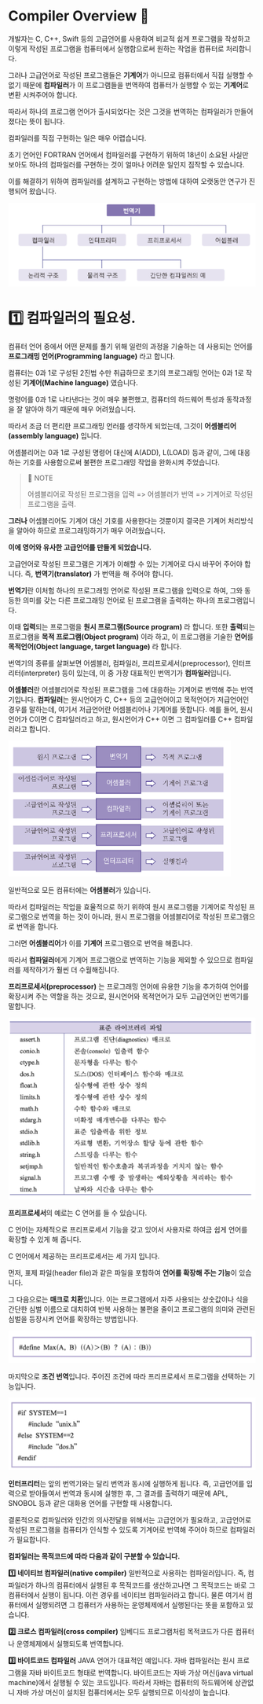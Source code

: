 # Compiler Overview 🤿

개발자는 C, C++, Swift 등의 고급언어를 사용하여 비교적 쉽게 프로그램을 작성하고 이렇게 작성된 프로그램을 컴퓨터에서 실행함으로써 원하는 작업을 컴퓨터로 처리합니다.

그러나 고급언어로 작성된 프로그램들은 **기계어**가 아니므로 컴퓨터에서 직접 실행할 수 없기 때문에 **컴파일러**가 이 프로그램들을 번역하여 컴퓨터가 실행할 수 있는 **기계어**로 변환 시켜주어야 합니다.

따라서 하나의 프로그램 언어가 출시되었다는 것은 그것을 번역하는 컴파일러가 만들어졌다는 뜻이 됩니다.

컴파일러를 직접 구현하는 일은 매우 어렵습니다.

초기 언어인 FORTRAN 언어에서 컴파일러를 구현하기 위하여 18년이 소요된 사실만 보아도 하나의 컴파일러를 구현하는 것이 얼마나 어려운 일인지 짐작할 수 있습니다.

이를 해결하기 위하여 컴파일러를 설계하고 구현하는 방법에 대하여 오랫동안 연구가 진행되어 왔습니다.

<img src = "https://github.com/devKobe24/images/blob/main/CPDD-1.png?raw=true"></br>

# 1️⃣ 컴파일러의 필요성.

컴퓨터 언어 중에서 어떤 문제를 풀기 위해 일련의 과정을 기술하는 데 사용되는 언어를 **프로그래밍 언어(Programming language)** 라고 합니다.

컴퓨터는 0과 1로 구성된 2진법 수만 취급하므로 초기의 프로그래밍 언어는 0과 1로 작성된 **기계어(Machine language)** 였습니다.

명령어를 0과 1로 나타낸다는 것이 매우 불편했고, 컴퓨터의 하드웨어 특성과 동작과정을 잘 알아야 하기 때문에 매우 어려웠습니다.

따라서 조금 더 편리한 프로그래밍 언러를 생각하게 되었는데, 그것이 **어셈블리어(assembly language)** 입니다.

어셈블리어는 0과 1로 구성된 명령어 대신에 A(ADD), L(LOAD) 등과 같이, 그에 대응하는 기호를 사용함으로써 불편한 프로그래밍 작업을 완화시켜 주었습니다.

> 📝 NOTE
> 
> 어셈블리어로 작성된 프로그램을 입력 => 어셈블러가 번역 => 기계어로 작성된 프로그램을 출력.

**그러나** 어셈블리어도 기계어 대신 기호를 사용한다는 것뿐이지 결국은 기계어 처리방식을 알아야 하므로 프로그래밍하기가 매우 어려웠습니다.

**이에 영어와 유사한 고급언어를 만들게 되었습니다.**

고급언어로 작성된 프로그램은 기계가 이해할 수 있는 기계어로 다시 바꾸어 주어야 합니다.
즉, **번역기(translator)** 가 번역을 해 주어야 합니다.

**번역기**란 이처험 하나의 프로그래밍 언어로 작성된 프로그램을 입력으로 하여, 그와 동등한 의미를 갖는 다른 프로그래밍 언어로 된 프로그램을 출력하는 하나의 프로그램입니다.

이때 **입력**되는 프로그램을 **원시 프로그램(Source program)** 라 합니다.
또한 **출력**되는 프로그램을 **목적 프로그램(Object program)** 이라 하고, 이 프로그램을 기술한 **언어**를 **목적언어(Object language, target language)** 라 합니다.

번역기의 종류를 살펴보면 어셈블러, 컴파일러, 프리프로세서(preprocessor), 인터프리터(interpreter) 등이 있는데, 이 중 가장 대표적인 번역기가 **컴파일러**입니다.

**어셈블러**란 어셈블리어로 작성된 프로그램을 그에 대응하는 기계어로 번역해 주는 번역기입니다.
**컴파일러**는 원시언어가 C, C++ 등의 고급언어이고 목적언어가 저급언어인 경우를 말하는데, 여기서 저급언어란 어셈블리어나 기계어를 뜻합니다.
예를 들어, 원시언어가 C이면 C 컴파일러라고 하고, 원시언어가 C++ 이면 그 컴파일러를 C++ 컴파일러라고 합니다.

<img src = "https://github.com/devKobe24/images/blob/main/CPDD-2.png?raw=true"></br>

일반적으로 모든 컴퓨터에는 **어셈블러**가 있습니다.

따라서 컴파일러는 작업을 효율적으로 하기 위하여 원시 프로그램을 기계어로 작성된 프로그램으로 번역을 하는 것이 아니라, 원시 프로그램을 어셈블리어로 작성된 프로그램으로 번역을 합니다.

그러면 **어셈블리어**가 이를 **기계어** 프로그램으로 번역을 해줍니다.

따라서 **컴파일러**에게 기계어 프로그램으로 번역하는 기능을 제외할 수 있으므로 컴파일러를 제작하기가 훨씬 더 수월해집니다.

**프리프로세서(preprocessor)** 는 프로그래밍 언어에 유용한 기능을 추가하여 언어를 확장시켜 주는 역할을 하는 것으로, 원시언어와 목적언어가 모두 고급언어인 번역기를 말합니다.

<img src = "https://github.com/devKobe24/images/blob/main/CPDD-3.png?raw=true"></br>

**프리프로세서**의 예로는 C 언어를 들 수 있습니다.

C 언어는 자체적으로 프리프로세서 기능을 갖고 있어서 사용자로 하여금 쉽게 언어를 확장할 수 있게 해 줍니다.

C 언어에서 제공하는 프리프로세서는 세 가지 입니다.

먼저, 표제 파일(header file)과 같은 파일을 포함하여 **언어를 확장해 주는 기능**이 있습니다.

그 다음으로는 **매크로 치환**입니다.
이는 프로그램에서 자주 사용되는 상숫값이나 식을 간단한 심벌 이름으로 대치하여 반복 사용하는 불편을 줄이고 프로그램의 의미와 관련된 심벌을 등장시켜 언어를 확장하는 방법입니다.

<img src = "https://github.com/devKobe24/images/blob/main/CPDD-4.png?raw=true"></br>

마지막으로 **조건 번역**입니다.
주어진 조건에 따라 프리프로세서 프로그램을 선택하는 기능입니다.

<img src = "https://github.com/devKobe24/images/blob/main/CPDD-5.png?raw=true"></br>

**인터프리터**는 앞의 번역기와는 달리 번역과 동시에 실행하게 됩니다.
즉, 고급언어를 입력으로 받아들여서 번역과 동시에 실행한 후, 그 결과를 출력하기 때문에 APL, SNOBOL 등과 같은 대화용 언어를 구현할 때 사용합니다.

결론적으로 컴파일러와 인간의 의사전달을 위해서는 고급언어가 필요하고, 고급언어로 작성된 프로그램을 컴퓨터가 인식할 수 있도록 기계어로 번역해 주어야 하므로 컴파일러가 필요합니다.

**컴파일러는 목적코드에 따라 다음과 같이 구분할 수 있습니다.**

**1️⃣ 네이티브 컴파일러(native compiler)**
일반적으로 사용하는 컴파일러입니다.
즉, 컴파일러가 하나의 컴퓨터에서 실행된 후 목적코드를 생산하고나면 그 목적코드는 바로 그 컴퓨터에서 실행이 됩니다.
이런 경우를 네이티브 컴파일러라고 합니다.
물론 여기서 컴퓨터에서 실행되려면 그 컴퓨터가 사용하는 운영체제에서 실행된다는 뜻을 포함하고 있습니다.

**2️⃣ 크로스 컴파일러(cross compiler)**
임베디드 프로그램처럼 목적코드가 다른 컴퓨터나 운영체제에서 실행되도록 번역합니다.

**3️⃣ 바이트코드 컴파일러**
JAVA 언어가 대표적인 예입니다.
자바 컴파일러는 원시 프로그램을 자바 바이트코드 형태로 번역합니다.
바이트코드는 자바 가상 머신(java virtual machine)에서 실행될 수 있는 코드입니다.
따라서 자바는 컴퓨터의 하드웨어에 상관없니 자바 가상 머신이 설치된 컴퓨터에서는 모두 실행되므로 이식성이 높습니다.
